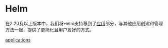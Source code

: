 # Helm

在2.20及以上版本中，我们将Helm支持移到了[应用](applications/)部分，与其他应用创建和管理方法一起，提供了更简化且用户友好的方式。

[applications](applications/)
